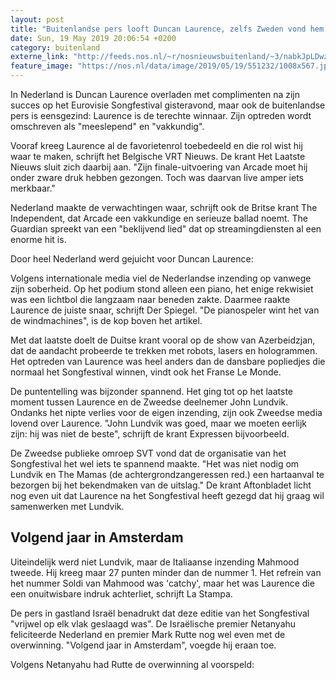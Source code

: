```yaml
---
layout: post
title: "Buitenlandse pers looft Duncan Laurence, zelfs Zweden vond hem de beste"
date: Sun, 19 May 2019 20:06:54 +0200
category: buitenland
externe_link: "http://feeds.nos.nl/~r/nosnieuwsbuitenland/~3/nabkJpLDwzs/2285452"
feature_image: "https://nos.nl/data/image/2019/05/19/551232/1008x567.jpg"
---
```


<p>In Nederland is Duncan Laurence overladen met complimenten na zijn succes op het Eurovisie Songfestival gisteravond, maar ook de buitenlandse pers is eensgezind: Laurence is de terechte winnaar. Zijn optreden wordt omschreven als "meeslepend" en "vakkundig".</p>
<p>Vooraf kreeg Laurence al de favorietenrol toebedeeld en die rol wist hij waar te maken, schrijft het Belgische VRT Nieuws. De krant Het Laatste Nieuws sluit zich daarbij aan. "Zijn finale-uitvoering van Arcade moet hij onder zware druk hebben gezongen. Toch was daarvan live amper iets merkbaar."</p>
<p>Nederland maakte de verwachtingen waar, schrijft ook de Britse krant The Independent, dat Arcade een vakkundige en serieuze ballad noemt. The Guardian spreekt van een "beklijvend lied" dat op streamingdiensten al een enorme hit is.</p>
<p>Door heel Nederland werd gejuicht voor Duncan Laurence:</p>
<p>Volgens internationale media viel de Nederlandse inzending op vanwege zijn soberheid. Op het podium stond alleen een piano, het enige rekwisiet was een lichtbol die langzaam naar beneden zakte. Daarmee raakte Laurence de juiste snaar, schrijft Der Spiegel. "De pianospeler wint het van de windmachines", is de kop boven het artikel.</p>
<p>Met dat laatste doelt de Duitse krant vooral op de show van Azerbeidzjan, dat de aandacht probeerde te trekken met robots, lasers en hologrammen. Het optreden van Laurence was heel anders dan de dansbare popliedjes die normaal het Songfestival winnen, vindt ook het Franse Le Monde.</p>
<p>De puntentelling was bijzonder spannend. Het ging tot op het laatste moment tussen Laurence en de Zweedse deelnemer John Lundvik. Ondanks het nipte verlies voor de eigen inzending, zijn ook Zweedse media lovend over Laurence. "John Lundvik was goed, maar we moeten eerlijk zijn: hij was niet de beste", schrijft de krant Expressen bijvoorbeeld.</p>
<p>De Zweedse publieke omroep SVT vond dat de organisatie van het Songfestival het wel iets te spannend maakte. "Het was niet nodig om Lundvik en The Mamas (de achtergrondzangeressen red.) een hartaanval te bezorgen bij het bekendmaken van de uitslag." De krant Aftonbladet licht nog even uit dat Laurence na het Songfestival heeft gezegd dat hij graag wil samenwerken met Lundvik.</p>
<h2>Volgend jaar in Amsterdam</h2>
<p>Uiteindelijk werd niet Lundvik, maar de Italiaanse inzending Mahmood tweede. Hij kreeg maar 27 punten minder dan de nummer 1. Het refrein van het nummer Soldi van Mahmood was 'catchy', maar het was Laurence die een onuitwisbare indruk achterliet, schrijft La Stampa.</p>
<p>De pers in gastland Israël benadrukt dat deze editie van het Songfestival "vrijwel op elk vlak geslaagd was". De Israëlische premier Netanyahu feliciteerde Nederland en premier Mark Rutte nog wel even met de overwinning. "Volgend jaar in Amsterdam", voegde hij eraan toe.</p>
<p>Volgens Netanyahu had Rutte de overwinning al voorspeld:</p><img src="http://feeds.feedburner.com/~r/nosnieuwsbuitenland/~4/nabkJpLDwzs" height="1" width="1" alt=""/>
